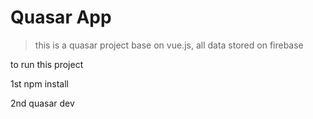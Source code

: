 # Quasar App

> this is a quasar project base on vue.js, all data stored on firebase

to run this project

1st npm install

2nd quasar dev
